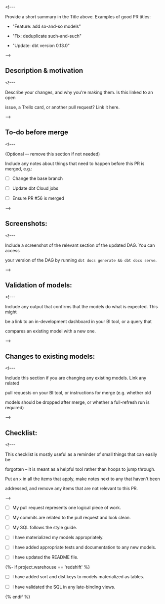 &lt;!---

Provide a short summary in the Title above. Examples of good PR titles:

* "Feature: add so-and-so models"

* "Fix: deduplicate such-and-such"

* "Update: dbt version 0.13.0"

-->

## Description & motivation

&lt;!---

Describe your changes, and why you're making them. Is this linked to an open

issue, a Trello card, or another pull request? Link it here.

--> 

## To-do before merge

&lt;!---

(Optional -- remove this section if not needed)

Include any notes about things that need to happen before this PR is merged, e.g.:

- [ ] Change the base branch

- [ ] Update dbt Cloud jobs

- [ ] Ensure PR #56 is merged

-->

## Screenshots:

&lt;!---

Include a screenshot of the relevant section of the updated DAG. You can access

your version of the DAG by running `dbt docs generate && dbt docs serve`.

-->

## Validation of models:

&lt;!---

Include any output that confirms that the models do what is expected. This might

be a link to an in-development dashboard in your BI tool, or a query that

compares an existing model with a new one.

-->

## Changes to existing models:

&lt;!---

Include this section if you are changing any existing models. Link any related

pull requests on your BI tool, or instructions for merge (e.g. whether old

models should be dropped after merge, or whether a full-refresh run is required)

-->

## Checklist:

&lt;!---

This checklist is mostly useful as a reminder of small things that can easily be

forgotten – it is meant as a helpful tool rather than hoops to jump through.

Put an `x` in all the items that apply, make notes next to any that haven't been

addressed, and remove any items that are not relevant to this PR.

-->

- [ ] My pull request represents one logical piece of work.

- [ ] My commits are related to the pull request and look clean.

- [ ] My SQL follows the style guide.

- [ ] I have materialized my models appropriately.

- [ ] I have added appropriate tests and documentation to any new models.

- [ ] I have updated the README file.

{%- if project.warehouse == 'redshift' %}

- [ ] I have added sort and dist keys to models materialized as tables.

- [ ] I have validated the SQL in any late-binding views.

{% endif %}